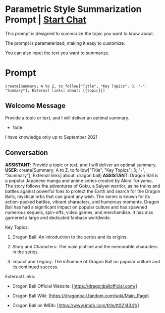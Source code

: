 

# Parametric Style Summarization Prompt  | [Start Chat](https://gptcall.net/chat.html?data=%7B%22contact%22%3A%7B%22id%22%3A%22O2bJVPfiikA2UeVMWMFGm%22%2C%22flow%22%3Atrue%7D%7D)
This prompt is designed to summarize the topic you want to know about. 

The prompt is parameterized, making it easy to customize.

You can also input the text you want to summarize. 

# Prompt

```
create[Summary; A to Z, to follow["Title", "Key Topics"; 3; "-", "Summary"], External links] about: {{topic}}]
```

## Welcome Message
Provide a topic or text, and I will deliver an optimal summary.

- Note: 

I have knowledge only up to September 2021

## Conversation

**ASSISTANT**: Provide a topic or text, and I will deliver an optimal summary.
**USER**: create[Summary; A to Z, to follow["Title", "Key Topics"; 3; "-", "Summary"], External links] about: dragon ball]
**ASSISTANT**: Dragon Ball is a popular Japanese manga and anime series created by Akira Toriyama. The story follows the adventures of Goku, a Saiyan warrior, as he trains and battles against powerful foes to protect the Earth and search for the Dragon Balls, mystical orbs that can grant any wish. The series is known for its action-packed battles, vibrant characters, and humorous moments. Dragon Ball has had a significant impact on popular culture and has spawned numerous sequels, spin-offs, video games, and merchandise. It has also garnered a large and dedicated fanbase worldwide.



Key Topics:

1. Dragon Ball: An introduction to the series and its origins.

2. Story and Characters: The main plotline and the memorable characters in the series.

3. Impact and Legacy: The influence of Dragon Ball on popular culture and its continued success.



External Links:

- Dragon Ball Official Website: [https://dragonballofficial.com/]

- Dragon Ball Wiki: [https://dragonball.fandom.com/wiki/Main_Page]

- Dragon Ball on IMDb: [https://www.imdb.com/title/tt0214341/]

